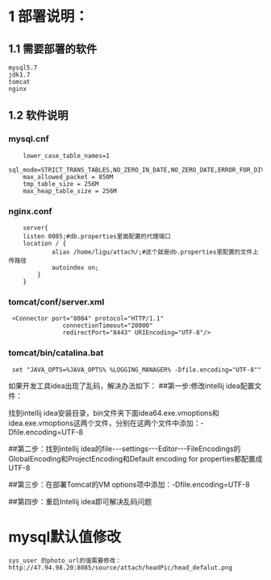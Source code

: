 # 1 部署说明：
## 1.1 需要部署的软件
    mysql5.7
    jdk1.7
    tomcat
    nginx
    
## 1.2 软件说明
   ### mysql.cnf
        lower_case_table_names=1
        sql_mode=STRICT_TRANS_TABLES,NO_ZERO_IN_DATE,NO_ZERO_DATE,ERROR_FOR_DIVISION_BY_ZERO,NO_AUTO_CREATE_USER,NO_ENGINE_SUBSTITUTION
        max_allowed_packet = 850M
        tmp_table_size = 256M
        max_heap_table_size = 256M
    
   ### nginx.conf
        server{
        listen 8085;#db.properties里面配置的代理端口
        location / {
                alias /home/ligu/attach/;#这个就是db.properties里配置的文件上传路径
                autoindex on;
            }
        }
        
   ### tomcat/conf/server.xml
     <Connector port="8084" protocol="HTTP/1.1"
                   connectionTimeout="20000"
                   redirectPort="8443" URIEncoding="UTF-8"/>
        
   ###  tomcat/bin/catalina.bat   
     set "JAVA_OPTS=%JAVA_OPTS% %LOGGING_MANAGER% -Dfile.encoding="UTF-8""
     
     
  如果开发工具idea出现了乱码，解决办法如下：
  ##第一步:修改intellij idea配置文件：
  
  找到intellij idea安装目录，bin文件夹下面idea64.exe.vmoptions和idea.exe.vmoptions这两个文件，分别在这两个文件中添加：-Dfile.encoding=UTF-8
  
  ##第二步：找到intellij idea的file---settings---Editor---FileEncodings的GlobalEncoding和ProjectEncoding和Default encoding for properties都配置成UTF-8
  
  ##第三步：在部署Tomcat的VM options项中添加：-Dfile.encoding=UTF-8
  
  ##第四步：重启Intellij idea即可解决乱码问题
  
  
  # mysql默认值修改
    sys_user 的photo_url的值需要修改：http://47.94.98.20:8085/source/attach/headPic/head_defalut.png